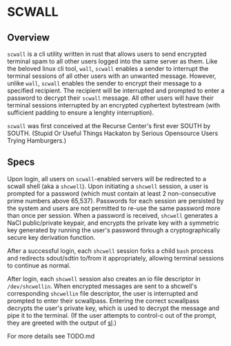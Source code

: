 # SCWALL

## Overview

`scwall` is a cli utility written in rust that allows users to send encrypted terminal spam to all other users logged into the same server as them. Like the beloved linux cli tool, `wall`, `scwall` enables a sender to interrupt the terminal sessions of all other users with an unwanted message. However, unlike `wall`, `scwall` enables the sender to encrypt their message to a specified recipient. The recipient will be interrupted and prompted to enter a password to decrypt their `scwall` message. All other users will have their terminal sessions interrupted by an encrypted cyphertext bytestream (with sufficient padding to ensure a lenghty interruption).

`scwall` was first conceived at the Recurse Center's first ever SOUTH by SOUTH. (Stupid Or Useful Things Hackaton by Serious Opensource Users Trying Hamburgers.)

## Specs

Upon login, all users on `scwall`-enabled servers will be redirected to a scwall shell (aka a `shcwell`). Upon initiating a `shcwell` session, a user is prompted for a password (which must contain at least 2 non-consecutive prime numbers above 65,537). Passwords for each session are persisted by the system and users are not permitted to re-use the same password more than once per session. When a password is received, `shcwell` generates a NaCl public/private keypair, and encrypts the private key with a symmetric key generated by running the user's password through a cryptographically secure key derivation function.

After a successful login, each `shcwell` session forks a child `bash` process and redirects sdout/sdtin to/from it appropriately, allowing terminal sessions to continue as normal.

After login, each `shcwell` session also creates an io file descriptor in `/dev/shcwellin`. When encrypted messages are sent to a shcwell's corresponding `shcwellin` file descriptor, the user is interrupted and prompted to enter their scwallpass. Entering the correct scwallpass decrypts the user's private key, which is used to decrypt the message and pipe it to the terminal. (If the user attempts to control-c out of the prompt, they are greeted with the output of [sl](https://www.cyberciti.biz/tips/displays-animations-when-accidentally-you-type-sl-instead-of-ls.html).)

For more details see TODO.md
